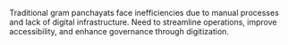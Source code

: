 Traditional gram panchayats face inefficiencies due to manual processes and lack of digital infrastructure.
Need to streamline operations, improve accessibility, and enhance governance through digitization.
